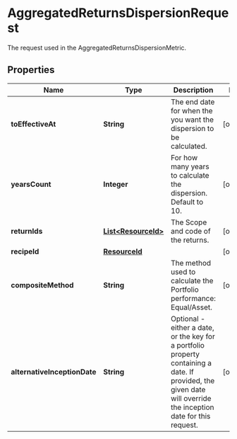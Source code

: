 

# AggregatedReturnsDispersionRequest

The request used in the AggregatedReturnsDispersionMetric.

## Properties

| Name | Type | Description | Notes |
|------------ | ------------- | ------------- | -------------|
|**toEffectiveAt** | **String** | The end date for when the you want the dispersion to be calculated. |  [optional] |
|**yearsCount** | **Integer** | For how many years to calculate the dispersion. Default to 10. |  [optional] |
|**returnIds** | [**List&lt;ResourceId&gt;**](ResourceId.md) | The Scope and code of the returns. |  [optional] |
|**recipeId** | [**ResourceId**](ResourceId.md) |  |  [optional] |
|**compositeMethod** | **String** | The method used to calculate the Portfolio performance: Equal/Asset. |  [optional] |
|**alternativeInceptionDate** | **String** | Optional - either a date, or the key for a portfolio property containing a date. If provided, the given date will override the inception date for this request. |  [optional] |



